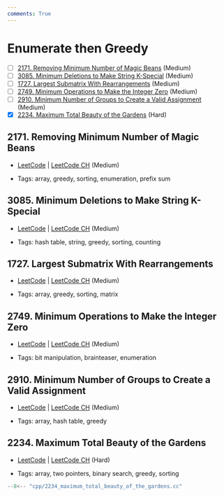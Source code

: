 ```yaml
---
comments: True
---
```


# Enumerate then Greedy

- [ ] [2171. Removing Minimum Number of Magic Beans](https://leetcode.cn/problems/removing-minimum-number-of-magic-beans/) (Medium)
- [ ] [3085. Minimum Deletions to Make String K-Special](https://leetcode.cn/problems/minimum-deletions-to-make-string-k-special/) (Medium)
- [ ] [1727. Largest Submatrix With Rearrangements](https://leetcode.cn/problems/largest-submatrix-with-rearrangements/) (Medium)
- [ ] [2749. Minimum Operations to Make the Integer Zero](https://leetcode.cn/problems/minimum-operations-to-make-the-integer-zero/) (Medium)
- [ ] [2910. Minimum Number of Groups to Create a Valid Assignment](https://leetcode.cn/problems/minimum-number-of-groups-to-create-a-valid-assignment/) (Medium)
- [x] [2234. Maximum Total Beauty of the Gardens](https://leetcode.cn/problems/maximum-total-beauty-of-the-gardens/) (Hard)

## 2171. Removing Minimum Number of Magic Beans

-   [LeetCode](https://leetcode.com/problems/removing-minimum-number-of-magic-beans/) | [LeetCode CH](https://leetcode.cn/problems/removing-minimum-number-of-magic-beans/) (Medium)

-   Tags: array, greedy, sorting, enumeration, prefix sum

## 3085. Minimum Deletions to Make String K-Special

-   [LeetCode](https://leetcode.com/problems/minimum-deletions-to-make-string-k-special/) | [LeetCode CH](https://leetcode.cn/problems/minimum-deletions-to-make-string-k-special/) (Medium)

-   Tags: hash table, string, greedy, sorting, counting

## 1727. Largest Submatrix With Rearrangements

-   [LeetCode](https://leetcode.com/problems/largest-submatrix-with-rearrangements/) | [LeetCode CH](https://leetcode.cn/problems/largest-submatrix-with-rearrangements/) (Medium)

-   Tags: array, greedy, sorting, matrix

## 2749. Minimum Operations to Make the Integer Zero

-   [LeetCode](https://leetcode.com/problems/minimum-operations-to-make-the-integer-zero/) | [LeetCode CH](https://leetcode.cn/problems/minimum-operations-to-make-the-integer-zero/) (Medium)

-   Tags: bit manipulation, brainteaser, enumeration

## 2910. Minimum Number of Groups to Create a Valid Assignment

-   [LeetCode](https://leetcode.com/problems/minimum-number-of-groups-to-create-a-valid-assignment/) | [LeetCode CH](https://leetcode.cn/problems/minimum-number-of-groups-to-create-a-valid-assignment/) (Medium)

-   Tags: array, hash table, greedy

## 2234. Maximum Total Beauty of the Gardens

-   [LeetCode](https://leetcode.com/problems/maximum-total-beauty-of-the-gardens/) | [LeetCode CH](https://leetcode.cn/problems/maximum-total-beauty-of-the-gardens/) (Hard)

-   Tags: array, two pointers, binary search, greedy, sorting

```cpp title="2234. Maximum Total Beauty of the Gardens - C++ Solution"
--8<-- "cpp/2234_maximum_total_beauty_of_the_gardens.cc"
```
